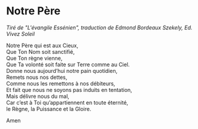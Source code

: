 # Notre Père
_Tiré de "L'évangile Essénien", traduction de Edmond Bordeaux Szekely, Ed. Vivez Soleil_

Notre Père qui est aux Cieux, <br/>
Que Ton Nom soit sanctifié, <br/>
Que Ton règne vienne, <br/>
Que Ta volonté soit faite sur Terre comme au Ciel. <br/>
Donne nous aujourd’hui notre pain quotidien, <br/>
Remets nous nos dettes, <br/>
Comme nous les remettons à nos débiteurs, <br/>
Et fait que nous ne soyons pas induits en tentation, <br/>
Mais délivre nous du mal, <br/>
Car c’est à Toi qu’appartiennent en toute éternité, <br/>
le Règne, la Puissance et la Gloire.

Amen

